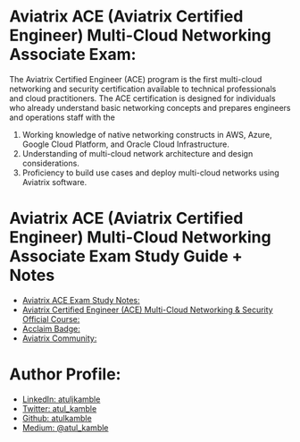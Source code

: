 # Aviatrix ACE (Aviatrix Certified Engineer) Multi-Cloud Networking Associate Exam:

The Aviatrix Certified Engineer (ACE) program is the first multi-cloud networking and security certification available to technical professionals and cloud practitioners. 
The ACE certification is designed for individuals who already understand basic networking concepts and prepares engineers and operations staff with the 
1. Working knowledge of native networking constructs in AWS, Azure, Google Cloud Platform, and Oracle Cloud Infrastructure.
2. Understanding of multi-cloud network architecture and design considerations. 
3. Proficiency to build use cases and deploy multi-cloud networks using Aviatrix software.

# Aviatrix ACE (Aviatrix Certified Engineer) Multi-Cloud Networking Associate Exam Study Guide + Notes

- [Aviatrix ACE Exam Study Notes:](https://atulkamble.github.io/AviatrixACE/)
- [Aviatrix Certified Engineer (ACE) Multi-Cloud Networking & Security Official Course:](https://aviatrix.teachable.com/)
- [Acclaim Badge:](https://www.youracclaim.com/org/aviatrix/badge/aviatrix-certified-engineer-multi-cloud-network-associate)
- [Aviatrix Community:](https://community.aviatrix.com/)

# Author Profile:
- [LinkedIn: atuljkamble](https://www.linkedin.com/in/atuljkamble) 
- [Twitter: atul_kamble](https://www.twitter.com/atul_kamble)
- [Github: atulkamble](https://www.github.com/atulkamble)
- [Medium: @atul_kamble](https://medium.com/@atul_kamble)
